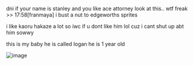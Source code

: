 dni if your name is stanley and you like ace attorney look at this.. wtf freak >> 17:58[franmaya] i bust a nut to edgeworths sprites

i like kaoru hakaze a lot so iwc if u dont like him lol cuz i cant shut up abt him sowwy

this is my baby he is called logan he is 1 year old

![image](https://user-images.githubusercontent.com/88209648/189762057-546c7610-ce71-44ad-8b2e-cd082a8d4fb9.png)
